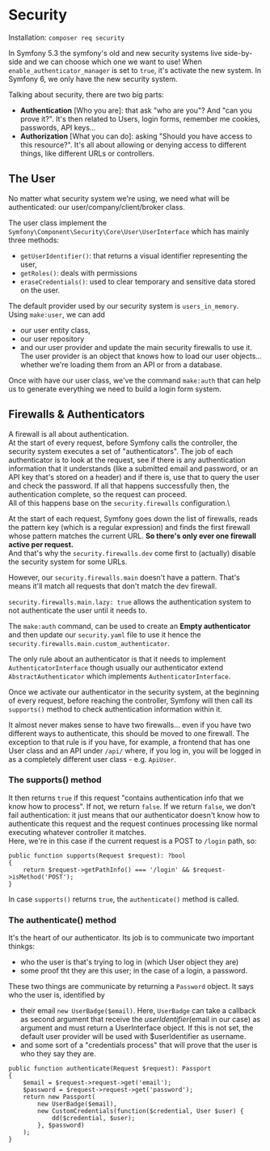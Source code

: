 # Security
Installation: ``composer req security``

In Symfony 5.3 the symfony's old and new security systems live
side-by-side and we can choose which one we want to use!
When ``enable_authenticator_manager`` is set to ``true``, it's activate
the new system.
In Symfony 6, we only have the new security system.

Talking about security, there are two big parts:
- **Authentication** [Who you are]: that ask "who are you"? And "can you prove it?".
  It's then related to Users, login forms, remember me cookies, passwords, API keys...
- **Authorization** [What you can do]: asking "Should you have access to this resource?".
  It's all about allowing or denying access to different things,
  like different URLs or controllers.

## The User
No matter what security system we're using, we need what will be 
authenticated: our user/company/client/broker class.

The user class implement the ``Symfony\Component\Security\Core\User\UserInterface``
which has mainly three methods:
- ``getUserIdentifier()``: that returns a visual identifier representing the user,
- ``getRoles()``: deals with permissions
- ``eraseCredentials()``: used to clear temporary and sensitive data stored on the user.

The default provider used by our security system is ``users_in_memory``.\
Using ``make:user``, we can add 
- our user entity class,
- our user repository
- and our user provider and update the main security firewalls to use it.\
The user provider is an object that knows how to load our user objects... 
whether we're loading them from an API or from a database.

Once with have our user class, we've the command ``make:auth`` that
can help us to generate everything we need to build a login form system. 

## Firewalls & Authenticators
A firewall is all about authentication.\
At the start of every request, before Symfony calls the controller, 
the security system executes a set of "authenticators". The job of each 
authenticator is to look at the request, see if there is any authentication 
information that it understands (like a submitted email and password, or 
an API key that's stored on a header) and if there is, use that to query 
the user and check the password. If all that happens successfully then, 
the authentication complete, so the request can proceed.\
All of this happens base on the ``security.firewalls`` configuration.\

At the start of each request, Symfony goes down the list of firewalls, 
reads the pattern key (which is a regular expression) and finds the first 
firewall whose pattern matches the current URL. 
**So there's only ever one firewall active per request.**\
And that's why the ``security.firewalls.dev`` come first to (actually)
disable the security system for some URLs.

However, our ``security.firewalls.main`` doesn't have a pattern. That's means
it'll match all requests that don't match the dev firewall.

``security.firewalls.main.lazy: true`` allows the authentication system
to not authenticate the user until it needs to.

The ``make:auth`` command, can be used to create an **Empty authenticator** and then
update our ``security.yaml`` file to use it hence the 
``security.firewalls.main.custom_authenticator``.

The only rule about an authenticator is that it needs to implement 
``AuthenticatorInterface`` though usually our authenticator extend 
``AbstractAuthenticator`` which implements ``AuthenticatorInterface``.

Once we activate our authenticator in the security system, 
at the beginning of every request, before reaching the controller, 
Symfony will then call its ``supports()`` method to check authentication
information within it.

It almost never makes sense to have two firewalls... even if you have two different
ways to authenticate, this should be moved to one firewall.
The exception to that rule is if you have, for example, a frontend that has one 
User class and an API under ``/api/`` where, if you log in, you will be logged in 
as a completely different user class - e.g. ``ApiUser``.

### The supports() method
It then returns ``true`` if this request "contains authentication 
info that we know how to process". If not, we return ``false``. If we 
return ``false``, we don't fail authentication: it just means that our 
authenticator doesn't know how to authenticate this request and the 
request continues processing like normal executing whatever controller it matches.\
Here, we're in this case if the current request is a POST to ``/login`` path, so:
````injectablephp
public function supports(Request $request): ?bool
{
    return $request->getPathInfo() === '/login' && $request->isMethod('POST');
}
````
In case ``supports()`` returns ``true``, the ``authenticate()`` method is called.

### The authenticate() method
It's the heart of our authenticator. Its job is to communicate two important thinkgs:
- who the user is that's trying to log in (which User object they are)
- some proof tht they are this user; in the case of a login, a password.

These two things are communicate by returning a ``Password`` object.
It says who the user is, identified by 
- their email ``new UserBadge($email)``. Here, ``UserBadge`` can take a callback as
second argument that receive the $userIdentifier ($email in our case) as argument 
and must return a UserInterface object. If this is not set, the default user provider 
will be used with $userIdentifier as username.
- and some sort of a "credentials process" that will prove that the user is who they 
say they are.
````injectablephp
public function authenticate(Request $request): Passport
{
    $email = $request->request->get('email');
    $password = $request->request->get('password');
    return new Passport(
        new UserBadge($email),
        new CustomCredentials(function($credential, User $user) {
            dd($credential, $user);
        }, $password)
    );
}
````